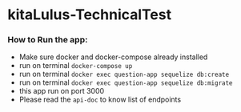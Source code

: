 # kitaLulus-TechnicalTest

### How to Run the app:
- Make sure docker and docker-compose already installed
- run on terminal `docker-compose up`
- run on terminal `docker exec question-app sequelize db:create`
- run on terminal `docker exec question-app sequelize db:migrate`
- this app run on port 3000
- Please read the `api-doc` to know list of endpoints
